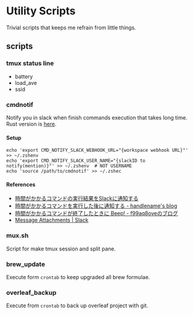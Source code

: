 # Utility Scripts

Trivial scripts that keeps me refrain from little things.

## scripts

### tmux status line

- battery
- load_ave
- ssid

### cmdnotif

Notify you in slack when finish commands execution that takes long time.
Rust version is [here](https://github.com/ushmz/hicaq).

#### Setup

```shell
echo 'export CMD_NOTIFY_SLACK_WEBHOOK_URL="{workspace webhook URL}"' >> ~/.zshenv
echo 'export CMD_NOTIFY_SLACK_USER_NAME="{slackID to notify(mention)}"' >> ~/.zshenv  # NOT USERNAME
echo 'source /path/to/cmdnotif' >> ~/.zshec
```

#### References
- [時間がかかるコマンドの実行結果をSlackに通知する](https://qiita.com/izumin5210/items/c683cb6addc58cae59b6)
- [時間がかかるコマンドを実行した後に通知する - handlename's blog](http://handlename.hatenablog.jp/entry/2013/02/02/190720)
- [時間がかかるコマンドが終了したときに Beep! - f99aq8oveのブログ](http://f99aq.hateblo.jp/entry/20080101/1199196416)
- [Message Attachments | Slack](https://api.slack.com/docs/attachments)


### mux.sh

Script for make tmux session and split pane.


### brew\_update

Execute form `crontab` to keep upgraded all brew formulae.


### overleaf\_backup

Execute from `crontab` to back up overleaf project with git.
